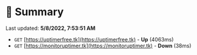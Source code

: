 # 📖 Summary
Last updated: **5/8/2022, 7:53:51 AM**

- `GET` [https://uptimerfree.tk](https://uptimerfree.tk) - **Up** (4063ms)
- `GET` [https://monitoruptimer.tk](https://monitoruptimer.tk) - **Down** (38ms)
